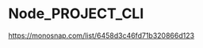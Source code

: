 # Node_PROJECT_CLI
<!-- ---Scr Monospan folders---- -->
https://monosnap.com/list/6458d3c46fd71b320866d123